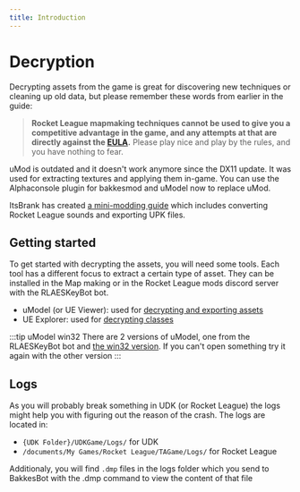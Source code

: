 ```yaml
---
title: Introduction
---
```

# Decryption

Decrypting assets from the game is great for discovering new techniques or cleaning up old data, but please remember these words from earlier in the guide:

> **Rocket League mapmaking techniques cannot be used to give you a competitive advantage in the game, and any attempts at that are directly against the [EULA](../../more/psyonix).** Please play nice and play by the rules, and you have nothing to fear.

uMod is outdated and it doesn't work anymore since the DX11 update. It was used for extracting textures and applying them in-game. You can use the Alphaconsole plugin for bakkesmod and uModel now to replace uMod.

ItsBrank has created [a mini-modding guide](https://docs.google.com/document/d/1-o-7AojY1j4_5i0gj5LmI6hDhJL9VZg0IW40KL7objQ/edit#heading=h.v08ltc525arh) which includes converting Rocket League sounds and exporting UPK files.

## Getting started

To get started with decrypting the assets, you will need some tools. Each tool has a different focus to extract a certain type of asset. They can be installed in the Map making or in the Rocket League mods discord server with the RLAESKeyBot bot. 

* uModel (or UE Viewer): used for [decrypting and exporting assets](01_assets)
* UE Explorer: used for [decrypting classes](02_classes)

:::tip uModel win32
There are 2 versions of uModel, one from the RLAESKeyBot bot and [the win32 version](). If you can't open something try it again with the other version
:::

## Logs

As you will probably break something in UDK (or Rocket League) the logs might help you with figuring out the reason of the crash. The logs are located in:
* `{UDK Folder}/UDKGame/Logs/` for UDK
* `/documents/My Games/Rocket League/TAGame/Logs/` for Rocket League

Additionaly, you will find `.dmp` files in the logs folder which you send to BakkesBot with the .dmp command to view the content of that file